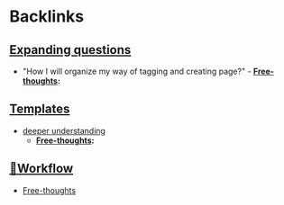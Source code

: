 
# Backlinks
## [Expanding questions](<Expanding questions.md>)
- "How I will organize my way of tagging and creating page?"
        - **[Free-thoughts](<Free-thoughts.md>):**

## [Templates](<Templates.md>)
- [deeper understanding](<deeper understanding.md>)
    - **[Free-thoughts](<Free-thoughts.md>):**

## [🌲Workflow ](<🌲Workflow .md>)
- [Free-thoughts](<Free-thoughts.md>)

